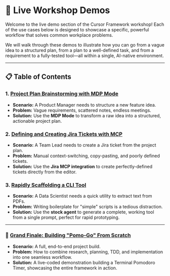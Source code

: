 
# 🚀 Live Workshop Demos

Welcome to the live demo section of the Cursor Framework workshop! Each of the use cases below is designed to showcase a specific, powerful workflow that solves common workplace problems.

We will walk through these demos to illustrate how you can go from a vague idea to a structured plan, from a plan to a well-defined task, and from a requirement to a fully-tested tool—all within a single, AI-native environment.

---

## 📋 Table of Contents

### 1. **[Project Plan Brainstorming with MDP Mode](./01-uc-project-planning-mdp/README.md)**
   - **Scenario:** A Product Manager needs to structure a new feature idea.
   - **Problem:** Vague requirements, scattered notes, endless meetings.
   - **Solution:** Use the **MDP Mode** to transform a raw idea into a structured, actionable project plan.

### 2. **[Defining and Creating Jira Tickets with MCP](./02-uc-jira-mcp/README.md)**
   - **Scenario:** A Team Lead needs to create a Jira ticket from the project plan.
   - **Problem:** Manual context-switching, copy-pasting, and poorly defined tickets.
   - **Solution:** Use the **Jira MCP integration** to create perfectly-defined tickets directly from the editor.

### 3. **[Rapidly Scaffolding a CLI Tool](./03-uc-cli-tool/README.md)**
   - **Scenario:** A Data Scientist needs a quick utility to extract text from PDFs.
   - **Problem:** Writing boilerplate for "simple" scripts is a tedious distraction.
   - **Solution:** Use the **stock agent** to generate a complete, working tool from a single prompt, perfect for rapid prototyping.

---

### 🚀 **[Grand Finale: Building "Pomo-Go" From Scratch](./04-uc-final-project-pomo-go/README.md)**
   - **Scenario:** A full, end-to-end project build.
   - **Problem:** How to combine research, planning, TDD, and implementation into one seamless workflow.
   - **Solution:** A live-coded demonstration building a Terminal Pomodoro Timer, showcasing the entire framework in action. 